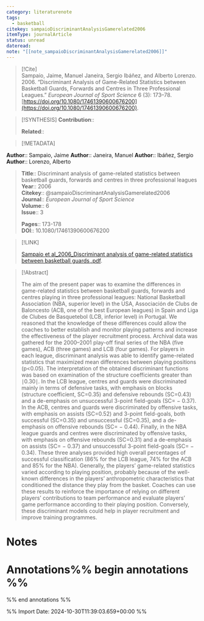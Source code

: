 ```yaml
---
category: literaturenote
tags:
  - basketball
citekey: sampaioDiscriminantAnalysisGamerelated2006
itemType: journalArticle
status: unread
dateread: 
note: "[[note_sampaioDiscriminantAnalysisGamerelated2006]]"
---
```


> [!Cite]  
> Sampaio, Jaime, Manuel Janeira, Sergio Ibáñez, and Alberto Lorenzo. 2006. “Discriminant Analysis of Game-Related Statistics between Basketball Guards, Forwards and Centres in Three Professional Leagues.” _European Journal of Sport Science_ 6 (3): 173–78. [https://doi.org/10.1080/17461390600676200](https://doi.org/10.1080/17461390600676200).

> [!SYNTHESIS] 
>**Contribution**::
>
>**Related**:: 
>

> [!METADATA]  
>
**Author**:: Sampaio, Jaime
**Author**:: Janeira, Manuel
**Author**:: Ibáñez, Sergio
**Author**:: Lorenzo, Alberto<br>
> **Title**:: Discriminant analysis of game-related statistics between basketball guards, forwards and centres in three professional leagues    
> **Year**:: 2006     
> **Citekey**:: @sampaioDiscriminantAnalysisGamerelated2006    
>**Journal**:: *European Journal of Sport Science*    
>**Volume**:: 6    
>**Issue**:: 3     
>    
>    
>     
> **Pages**:: 173-178    
>**DOI**:: 10.1080/17461390600676200    
>

> [!LINK] 
>
> [Sampaio et al_2006_Discriminant analysis of game-related statistics between basketball guards,.pdf](file:///Users/steven/Library/Mobile%20Documents/com~apple~CloudDocs/Zotero/bibliography/European%20Journal%20of%20Sport%20Science/2006/Sampaio%20et%20al_2006_Discriminant%20analysis%20of%20game-related%20statistics%20between%20basketball%20guards,.pdf).

>[!Abstract]
>
>The aim of the present paper was to examine the differences in game-related statistics between basketball guards, forwards and centres playing in three professional leagues: National Basketball Association (NBA, superior level) in the USA, Associación de Clubs de Baloncesto (ACB, one of the best European leagues) in Spain and Liga de Clubes de Basquetebol (LCB, inferior level) in Portugal. We reasoned that the knowledge of these differences could allow the coaches to better establish and monitor playing patterns and increase the effectiveness of the player recruitment process. Archival data was gathered for the 2000–2001 play-off final series of the NBA (five games), ACB (three games) and LCB (four games). For players in each league, discriminant analysis was able to identify game-related statistics that maximized mean differences between playing positions (p<0.05). The interpretation of the obtained discriminant functions was based on examination of the structure coefficients greater than ∣0.30∣. In the LCB league, centres and guards were discriminated mainly in terms of defensive tasks, with emphasis on blocks (structure coefficient, SC=0.35) and defensive rebounds (SC=0.43) and a de-emphasis on unsuccessful 3-point field-goals (SC= − 0.37). In the ACB, centres and guards were discriminated by offensive tasks, with emphasis on assists (SC=0.52) and 3-point field-goals, both successful (SC=0.35) and unsuccessful (SC=0.35), and a de-emphasis on offensive rebounds (SC= − 0.44). Finally, in the NBA league guards and centres were discriminated by offensive tasks, with emphasis on offensive rebounds (SC=0.31) and a de-emphasis on assists (SC= − 0.37) and unsuccessful 3-point field-goals (SC= − 0.34). These three analyses provided high overall percentages of successful classification (86% for the LCB league, 74% for the ACB and 85% for the NBA). Generally, the players’ game-related statistics varied according to playing position, probably because of the well-known differences in the players’ anthropometric characteristics that conditioned the distance they play from the basket. Coaches can use these results to reinforce the importance of relying on different players’ contributions to team performance and evaluate players’ game performance according to their playing position. Conversely, these discriminant models could help in player recruitment and improve training programmes.
>>


# Notes<br>
# Annotations%% begin annotations %%  
 
  
%% end annotations %%

%% Import Date: 2024-10-30T11:39:03.659+00:00 %%
